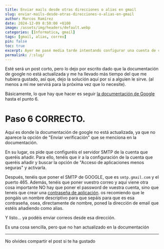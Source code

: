 ```yaml
---
title: Enviar mails desde otras direcciones o alias en gmail
slug: enviar-mails-desde-otras-direcciones-o-alias-en-gmail
author: Marcos Ramírez
date: 2024-12-09 8:50:00 +0100
image: /assets/img/headers/default.webp
categories: [Informatica, gmail]
tags: [gmail, alias, correo]  
pin: false
toc: true
excerpt: Ayer me pasé media tarde intentando configurar una cuenta de correo en gmail para enviar correos desde ella. La verdad es que no es nada complicado, pero la documentación  de google no está actualizada, así que aquí os dejo los pasos a seguir.
permalink: /:slug/ 
---
```


Esté será un post corto, pero lo dejo por escrito dado que la documentación de google no está actualizada y me ha llevado más tiempo del que me hubiera gustado, así que, dejo la solución aquí por si a alguien le sirve. (al menos a mi me servirá para la próxima vez que lo necesite).

Básicamente, lo que hay que hacer es seguir [la documentación de Google](https://support.google.com/mail/answer/22370?hl=es#:~:text=Haz%20clic%20en%20la%20pesta%C3%B1a,la%20que%20quieras%20enviar%20mensajes.&text=Enviar%20verificaci%C3%B3n.) hasta el punto 6.

# Paso 6 CORRECTO.

Aquí es donde la documentación de google no está actualizada, ya que no aparece la opción de "Enviar verificación" que se menciona en la documentación.

En su lugar, os pide que configuréis el servidor SMTP de la cuenta que queréis añadir. Para ello, tenéis que ir a la configuración de la cuenta que queréis añadir y buscar la opción de "Acceso de aplicaciones menos seguras" y activarla.

Después, tenéis que poner el SMTP de GOOGLE, que es `smtp.gmail.com` y el puerto 465. Además, tenéis que poner vuestro correo y aquí viene otra cosa importante NO hay que poner el password de vuestra cuenta, sino que teneis que crear una [contraseña de aplicación](https://myaccount.google.com/apppasswords). os recomiendo que le pongáis un nombre descriptivo para que sepáis para que es esa contraseña, osea, directamente de nombre, poned la dirección de email que estéis añadiendo como alias.

Y listo... ya podéis enviar correos desde esa dirección.

Es una cosa sencilla, pero que no han actualizado en la documentación

***
No olvides compartir el post si te ha gustado